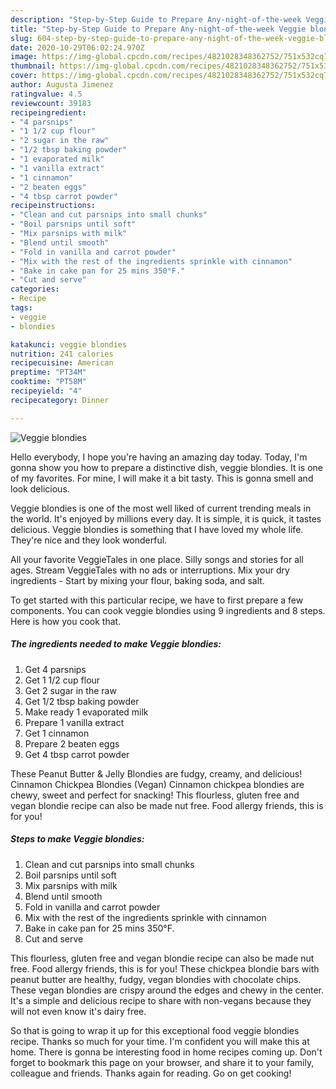 ```yaml
---
description: "Step-by-Step Guide to Prepare Any-night-of-the-week Veggie blondies"
title: "Step-by-Step Guide to Prepare Any-night-of-the-week Veggie blondies"
slug: 604-step-by-step-guide-to-prepare-any-night-of-the-week-veggie-blondies
date: 2020-10-29T06:02:24.970Z
image: https://img-global.cpcdn.com/recipes/4821028348362752/751x532cq70/veggie-blondies-recipe-main-photo.jpg
thumbnail: https://img-global.cpcdn.com/recipes/4821028348362752/751x532cq70/veggie-blondies-recipe-main-photo.jpg
cover: https://img-global.cpcdn.com/recipes/4821028348362752/751x532cq70/veggie-blondies-recipe-main-photo.jpg
author: Augusta Jimenez
ratingvalue: 4.5
reviewcount: 39183
recipeingredient:
- "4 parsnips"
- "1 1/2 cup flour"
- "2 sugar in the raw"
- "1/2 tbsp baking powder"
- "1 evaporated milk"
- "1 vanilla extract"
- "1 cinnamon"
- "2 beaten eggs"
- "4 tbsp carrot powder"
recipeinstructions:
- "Clean and cut parsnips into small chunks"
- "Boil parsnips until soft"
- "Mix parsnips with milk"
- "Blend until smooth"
- "Fold in vanilla and carrot powder"
- "Mix with the rest of the ingredients sprinkle with cinnamon"
- "Bake in cake pan for 25 mins 350°F."
- "Cut and serve"
categories:
- Recipe
tags:
- veggie
- blondies

katakunci: veggie blondies 
nutrition: 241 calories
recipecuisine: American
preptime: "PT34M"
cooktime: "PT58M"
recipeyield: "4"
recipecategory: Dinner

---
```



![Veggie blondies](https://img-global.cpcdn.com/recipes/4821028348362752/751x532cq70/veggie-blondies-recipe-main-photo.jpg)

Hello everybody, I hope you're having an amazing day today. Today, I'm gonna show you how to prepare a distinctive dish, veggie blondies. It is one of my favorites. For mine, I will make it a bit tasty. This is gonna smell and look delicious.

Veggie blondies is one of the most well liked of current trending meals in the world. It's enjoyed by millions every day. It is simple, it is quick, it tastes delicious. Veggie blondies is something that I have loved my whole life. They're nice and they look wonderful.

All your favorite VeggieTales in one place. Silly songs and stories for all ages. Stream VeggieTales with no ads or interruptions. Mix your dry ingredients - Start by mixing your flour, baking soda, and salt.


To get started with this particular recipe, we have to first prepare a few components. You can cook veggie blondies using 9 ingredients and 8 steps. Here is how you cook that.

<!--inarticleads1-->

##### The ingredients needed to make Veggie blondies:

1. Get 4 parsnips
1. Get 1 1/2 cup flour
1. Get 2 sugar in the raw
1. Get 1/2 tbsp baking powder
1. Make ready 1 evaporated milk
1. Prepare 1 vanilla extract
1. Get 1 cinnamon
1. Prepare 2 beaten eggs
1. Get 4 tbsp carrot powder


These Peanut Butter &amp; Jelly Blondies are fudgy, creamy, and delicious! Cinnamon Chickpea Blondies (Vegan) Cinnamon chickpea blondies are chewy, sweet and perfect for snacking! This flourless, gluten free and vegan blondie recipe can also be made nut free. Food allergy friends, this is for you! 

<!--inarticleads2-->

##### Steps to make Veggie blondies:

1. Clean and cut parsnips into small chunks
1. Boil parsnips until soft
1. Mix parsnips with milk
1. Blend until smooth
1. Fold in vanilla and carrot powder
1. Mix with the rest of the ingredients sprinkle with cinnamon
1. Bake in cake pan for 25 mins 350°F.
1. Cut and serve


This flourless, gluten free and vegan blondie recipe can also be made nut free. Food allergy friends, this is for you! These chickpea blondie bars with peanut butter are healthy, fudgy, vegan blondies with chocolate chips. These vegan blondies are crispy around the edges and chewy in the center. It&#39;s a simple and delicious recipe to share with non-vegans because they will not even know it&#39;s dairy free. 

So that is going to wrap it up for this exceptional food veggie blondies recipe. Thanks so much for your time. I'm confident you will make this at home. There is gonna be interesting food in home recipes coming up. Don't forget to bookmark this page on your browser, and share it to your family, colleague and friends. Thanks again for reading. Go on get cooking!
